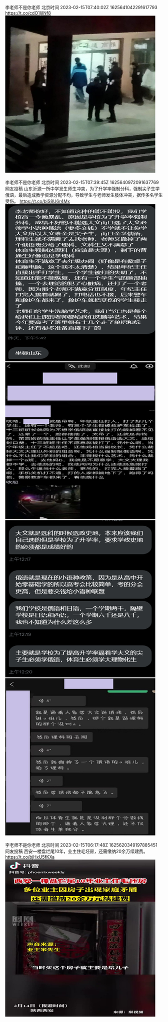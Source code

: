 李老师不是你老师 北京时间 2023-02-15T07:40:02Z 1625641042291617793<br>https://t.co/cdO1IjINf8<br><img src='/temp/image/2023/x-Month-2/1625641042291617793_0.jpg' width='480' height='500'><br><br>李老师不是你老师 北京时间 2023-02-15T07:39:45Z 1625640972091637769<br>网友投稿
山东沂源一所中学发生师生冲突，为了升学率强制分科，强制尖子生学俄语，最后造成教学资源分配不均，导致学生与老师发生肢体冲突，据传多名学生受伤。 https://t.co/biS8U6r4Mx<br><img src='/temp/image/2023/x-Month-2/1625640972091637769_0.jpg' width='480' height='500'><img src='/temp/image/2023/x-Month-2/1625640972091637769_1.jpg' width='480' height='500'><img src='/temp/image/2023/x-Month-2/1625640972091637769_2.jpg' width='480' height='500'><img src='/temp/image/2023/x-Month-2/1625640972091637769_3.jpg' width='480' height='500'><br><br>李老师不是你老师 北京时间 2023-02-15T06:17:48Z 1625620349197885451<br>网友投稿
西安一楼盘烂尾10年，业主住毛坯房，还需缴纳20余万续建费。 https://t.co/bjHxU5fKXa<br><img src='/temp/video/2023/x-Month-2/k-Day-15/whyyoutouzhele/1625620349197885451_0.jpg' width='480' height='500'><br><br>